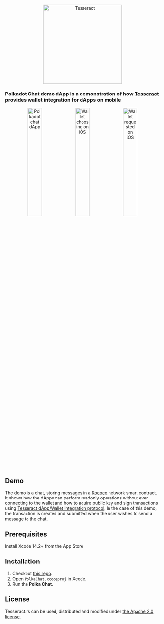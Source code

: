 <p align="center">
	<a href="http://tesseract.one/">
		<img alt="Tesseract" src ="./.github/logo.svg" height=256/>
	</a>
</p>

### **Polkadot Chat demo dApp** is a demonstration of how [Tesseract](https://github.com/tesseract-one/) provides wallet integration for dApps on mobile

<p align="center">
    <img src=".github/polkachat.png" alt="Polkadot chat dApp" width="30%"/>
    <img src=".github/ios-wallet-choosing.png" alt="Wallet choosing on iOS" width="30%"/>
    <img src=".github/ios-wallet-requested.png" alt="Wallet requested on iOS" width="30%"/>
</p>

## Demo

The demo is a chat, storing messages in a [Rococo](https://polkadot.network/blog/tag/rococo/) network smart contract. It shows how the dApps can perform readonly operations without ever connecting to the wallet and how to aquire public key and sign transactions using [Tesseract dApp/Wallet integration protocol](https://github.com/tesseract-one/). In the case of this demo, the transaction is created and submitted when the user wishes to send a message to the chat.

## Prerequisites

Install Xcode 14.2+ from the App Store

## Installation

1. Checkout [this repo](https://github.com/tesseract-one/polkachat.swift).
2. Open `PolkaChat.xcodeproj` in Xcode.
3. Run the **Polka Chat**.

## License

Tesseract.rs can be used, distributed and modified under [the Apache 2.0 license](LICENSE).
